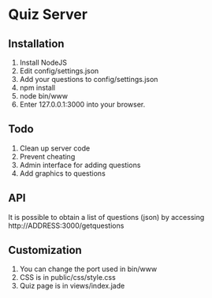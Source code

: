# Quiz Server

## Installation
1. Install NodeJS
2. Edit config/settings.json
3. Add your questions to config/settings.json
4. npm install
5. node bin/www
6. Enter 127.0.0.1:3000 into your browser.


## Todo
1. Clean up server code
2. Prevent cheating
3. Admin interface for adding questions
4. Add graphics to questions

## API
It is possible to obtain a list of questions (json) by accessing http://ADDRESS:3000/getquestions

## Customization 
1. You can change the port used in bin/www
2. CSS is in public/css/style.css
3. Quiz page is in views/index.jade
